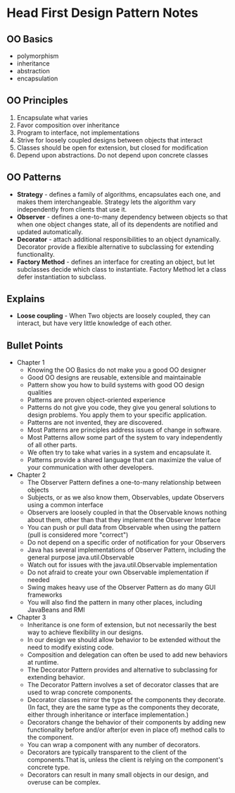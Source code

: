 # Head First Design Pattern Notes

## OO Basics  
* polymorphism
* inheritance
* abstraction
* encapsulation

## OO Principles
1. Encapsulate what varies
2. Favor composition over inheritance
3. Program to interface, not implementations
4. Strive for loosely coupled designs between objects that interact
5. Classes should be open for extension, but closed for modification
6. Depend upon abstractions. Do not depend upon concrete classes

## OO Patterns  
* **Strategy** - defines a family of algorithms, encapsulates each one, and makes them interchangeable.
Strategy lets the algorithm vary independently from clients that use it.
* **Observer** - defines a one-to-many dependency between objects so that when one object changes state, all of its dependents are notified and updated automatically.
* **Decorator** - attach additional responsibilities to an object dynamically. Decorator provide a flexible alternative to subclassing for extending functionality. 
* **Factory Method** - defines an interface for creating an object, but let subclasses decide which class to instantiate. Factory Method let a class defer instantiation to subclass.

## Explains
* **Loose coupling** - When Two objects are loosely coupled, they can interact, but have very little knowledge of each other.

## Bullet Points
* Chapter 1
  * Knowing the OO Basics do not make you a good OO designer
  * Good OO designs are reusable, extensible and maintainable
  * Pattern show you how to build systems with good OO design qualities
  * Patterns are proven object-oriented experience
  * Patterns do not give you code, they give you general solutions to design problems. You apply them to your specific application.
  * Patterns are not invented, they are discovered.
  * Most Patterns are principles address issues of change in software.
  * Most Patterns allow some part of the system to vary independently of all other parts.
  * We often try to take what varies in a system and encapsulate it.
  * Patterns provide a shared language that can maximize the value of your communication with other developers.
* Chapter 2
  * The Observer Pattern defines a one-to-many relationship between objects
  * Subjects, or as we also know them, Observables, update Observers using a common interface
  * Observers are loosely coupled in that the Observable knows nothing about them, other than that they implement the Observer Interface
  * You can push or pull data from Observable when using the pattern (pull is considered more "correct")
  * Do not depend on a specific order of notification for your Observers
  * Java has several implementations of Observer Pattern, including the general purpose java.util.Observable
  * Watch out for issues with the java.util.Observable implementation
  * Do not afraid to create your own Observable implementation if needed
  * Swing makes heavy use of the Observer Pattern as do many GUI frameworks
  * You will also find the pattern in many other places, including JavaBeans and RMI
* Chapter 3
  * Inheritance is one form of extension, but not necessarily the best way to achieve flexibility in our designs.
  * In our design we should allow behavior to be extended without the need to modify existing code.
  * Composition and delegation can often be used to add new behaviors at runtime.
  * The Decorator Pattern provides and alternative to subclassing for extending behavior.
  * The Decorator Pattern involves a set of decorator classes that are used to wrap concrete components.
  * Decorator classes mirror the type of the components they decorate.(In fact, they are the same type as the components they decorate, either through inheritance or interface implementation.)
  * Decorators change the behavior of their components by adding new functionality before and/or after(or even in place of) method calls to the component.
  * You can wrap a component with any number of decorators.
  * Decorators are typically transparent to the client of the components.That is, unless the client is relying on the component's concrete type.
  * Decorators can result in many small objects in our design, and overuse can be complex.
